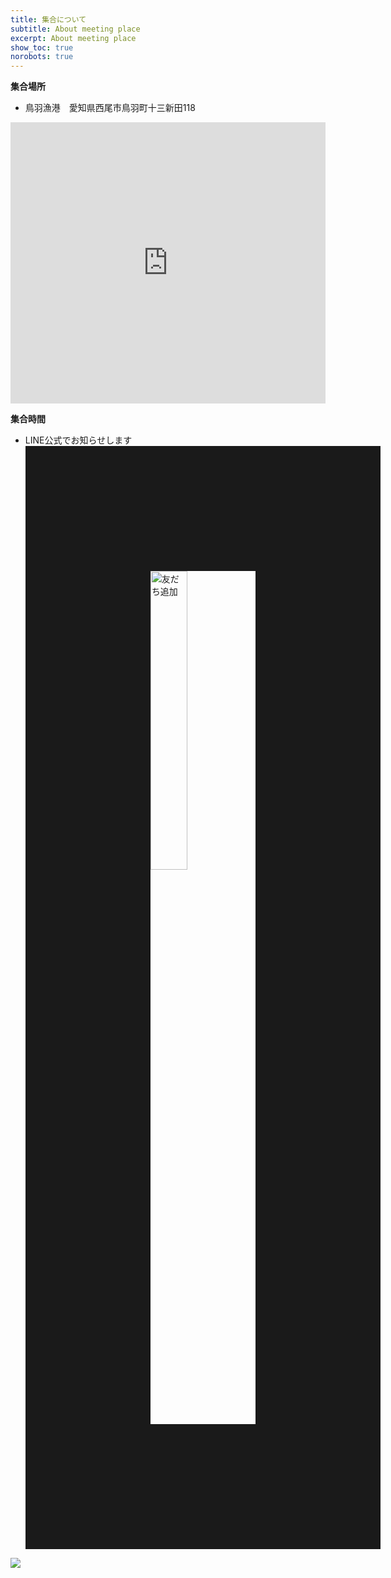 ```yaml
---
title: 集合について
subtitle: About meeting place
excerpt: About meeting place
show_toc: true
norobots: true
---
```

**集合場所** 

- 鳥羽漁港　愛知県西尾市鳥羽町十三新田118 

<iframe src="https://www.google.com/maps/embed?pb=!1m13!1m8!1m3!1d3276.815620335896!2d137.1035556!3d34.7854167!3m2!1i1024!2i768!4f13.1!3m2!1m1!2zMzTCsDQ3JzA3LjUiTiAxMzfCsDA2JzEyLjgiRQ!5e0!3m2!1sja!2sjp!4v1720242405687!5m2!1sja!2sjp" width="100%" height="450" style="border:0;" allowfullscreen="" loading="lazy" referrerpolicy="no-referrer-when-downgrade"></iframe>

**集合時間** 

- LINE公式でお知らせします
<a href="https://lin.ee/qbgIW72"><img src="https://scdn.line-apps.com/n/line_add_friends/btn/ja.png" alt="友だち追加" width="35%" height="35%" border="200"></a>



<!--shinobi1--><script type="text/javascript" src="//xa.shinobi.jp/ufo/191665705"></script><noscript><a href="//xa.shinobi.jp/bin/gg?191665705" target="_blank"><img src="//xa.shinobi.jp/bin/ll?191665705" border="0"></a><br><span style="font-size:9px"><img style="margin:0;vertical-align:text-bottom;" src="//img.shinobi.jp/tadaima/fj.gif" width="6.5" height="3.5"> </span></noscript><!--shinobi2-->